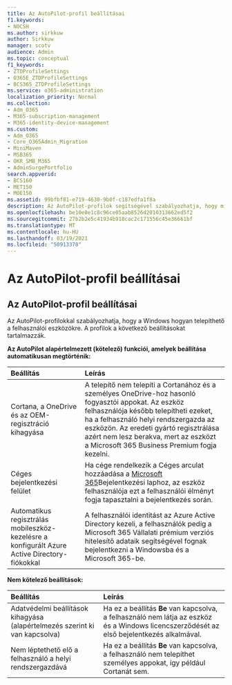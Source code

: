 ```yaml
---
title: Az AutoPilot-profil beállításai
f1.keywords:
- NOCSH
ms.author: sirkkuw
author: Sirkkuw
manager: scotv
audience: Admin
ms.topic: conceptual
f1_keywords:
- ZTDProfileSettings
- O365E_ZTDProfileSettings
- BCS365_ZTDProfileSettings
ms.service: o365-administration
localization_priority: Normal
ms.collection:
- Adm_O365
- M365-subscription-management
- M365-identity-device-management
ms.custom:
- Adm_O365
- Core_O365Admin_Migration
- MiniMaven
- MSB365
- OKR_SMB_M365
- AdminSurgePortfolio
search.appverid:
- BCS160
- MET150
- MOE150
ms.assetid: 99bfbf81-e719-4630-9b0f-c187edfa1f8a
description: Az AutoPilot-profilok segítségével szabályozhatja, hogy miként telepíthető a Windows a felhasználói eszközökre. A profilok alapértelmezett és választható beállításokat tartalmaznak, például Cortana telepítésének kihagyása.
ms.openlocfilehash: be10e0e1c8c96ce05aab8526d2010313662ed5f2
ms.sourcegitcommit: 27b2b2e5c41934b918cac2c171556c45e36661bf
ms.translationtype: MT
ms.contentlocale: hu-HU
ms.lasthandoff: 03/19/2021
ms.locfileid: "50913378"
---
```

# <a name="about-autopilot-profile-settings"></a>Az AutoPilot-profil beállításai

## <a name="autopilot-profile-settings"></a>Az AutoPilot-profil beállításai

Az AutoPilot-profilokkal szabályozhatja, hogy a Windows hogyan telepíthető a felhasználói eszközökre. A profilok a következő beállításokat tartalmazzák.
  
 **Az AutoPilot alapértelmezett (kötelező) funkciói, amelyek beállítása automatikusan megtörténik:**
  
|**Beállítás**|**Leírás**|
|:-----|:-----|
|Cortana, a OneDrive és az OEM-regisztráció kihagyása  <br/> |A telepítő nem telepíti a Cortanához és a személyes OneDrive-hoz hasonló fogyasztói appokat. Az eszköz felhasználója később telepítheti ezeket, ha a felhasználó helyi rendszergazda az eszközön. Az eredeti gyártó regisztrálása azért nem lesz berakva, mert az eszközt a Microsoft 365 Business Premium fogja kezelni.  <br/> |
|Céges bejelentkezési felület  <br/> |Ha cége rendelkezik a Céges arculat hozzáadása a [Microsoft 365](../admin/setup/customize-sign-in-page.md)Bejelentkezési laphoz, az eszköz felhasználója ezt a felhasználói élményt fogja tapasztalni a bejelentkezés során.  <br/> |
|Automatikus regisztrálás mobileszköz-kezelésre a konfigurált Azure Active Directory-fiókokkal  <br/> |A felhasználói identitást az Azure Active Directory kezeli, a felhasználók pedig a Microsoft 365 Vállalati prémium verziós hitelesítő adataik segítségével fognak bejelentkezni a Windowsba és a Microsoft 365-be.  <br/> |
   
 **Nem kötelező beállítások:**
  
|**Beállítás**|**Leírás**|
|:-----|:-----|
|Adatvédelmi beállítások kihagyása (alapértelmezés szerint ki van kapcsolva)  <br/> |Ha ez a beállítás **Be** van kapcsolva, a felhasználó nem látja az eszköz és a Windows licencszerződését az első bejelentkezés alkalmával.  <br/> |
|Nem léptethető elő a felhasználó a helyi rendszergazdává  <br/> |Ha ez a beállítás **Be** van kapcsolva, a felhasználó nem telepíthet személyes appokat, így például Cortanát sem.<br/> |
